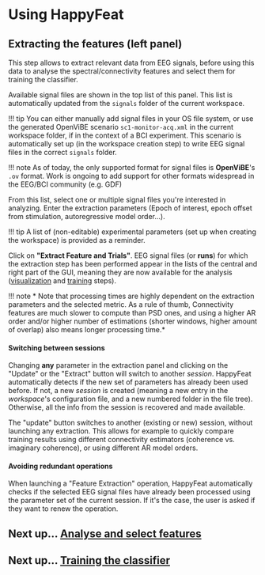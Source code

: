 # Using HappyFeat

## Extracting the features (left panel)

This step allows to extract relevant data from EEG signals, before using this data to analyse the 
spectral/connectivity features and select them for training the classifier.

Available signal files are shown in the top list of this panel. This list is automatically updated from the `signals` folder of the current workspace. 

!!! tip 
    You can either manually add signal files in your OS file system, or use the generated OpenViBE scenario `sc1-monitor-acq.xml` in the current workspace folder, if in the context of a BCI experiment. This scenario is automatically set up (in the workspace creation step) to write EEG signal files in the correct `signals` folder.
	
!!! note
	As of today, the only supported format for signal files is **OpenViBE**'s `.ov` format. Work is ongoing to add support for other formats widespread in the EEG/BCI community (e.g. GDF)

From this list, select one or multiple signal files you're interested in analyzing. Enter the extraction parameters (Epoch of interest, epoch offset from stimulation, autoregressive model order...). 

!!! tip
    A list of (non-editable) experimental parameters (set up when creating the workspace) is provided as a reminder.

Click on **"Extract Feature and Trials"**. EEG signal files (or **runs**) for which the extraction step has been performed appear in the lists of the central and right part of the GUI, meaning they are now available for the analysis ([visualization](visualize.md) and [training](train.md) steps).

!!! note
    * Note that processing times are highly dependent on the extraction parameters and the selected metric. As a rule of thumb, Connectivity features are much slower to compute than PSD ones, and using a higher AR order and/or higher number of estimations (shorter windows, higher amount of overlap) also means longer processing time.*


#### Switching between sessions

Changing **any** parameter in the extraction panel and clicking on the "Update" or the "Extract" button will switch to another *session*. HappyFeat automatically detects if the new set of parameters has already been used before. If not, a new *session* is created (meaning a new entry in the *workspace*'s configuration file, and a new numbered folder in the file tree). Otherwise, all the info from the session is recovered and made available.

The "update" button switches to another (existing or new) session, without launching any extraction. This allows for example to quickly compare training results using different connectivity estimators (coherence vs. imaginary coherence), or using different AR model orders.

#### Avoiding redundant operations

When launching a "Feature Extraction" operation, HappyFeat automatically checks if the selected EEG signal files have already been processed 
using the parameter set of the current session. If it's the case, the user is asked if they want to renew the operation. 


## Next up... [Analyse and select features](visualize.md)

## Next up... [Training the classifier](train.md)